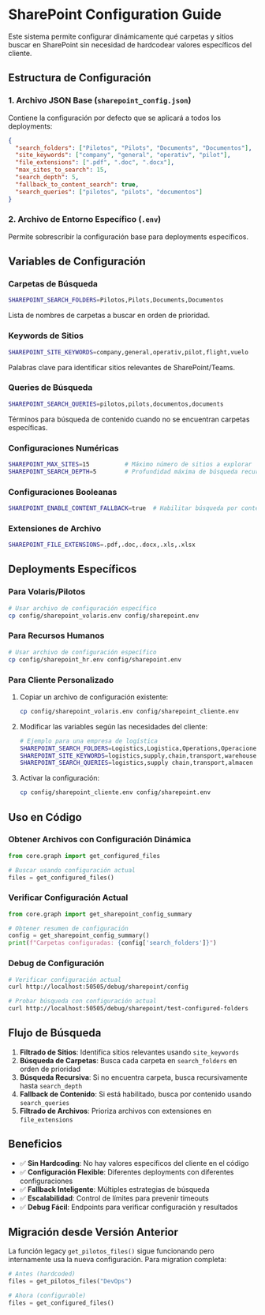 # SharePoint Configuration Guide

Este sistema permite configurar dinámicamente qué carpetas y sitios buscar en SharePoint sin necesidad de hardcodear valores específicos del cliente.

## Estructura de Configuración

### 1. Archivo JSON Base (`sharepoint_config.json`)
Contiene la configuración por defecto que se aplicará a todos los deployments:

```json
{
  "search_folders": ["Pilotos", "Pilots", "Documents", "Documentos"],
  "site_keywords": ["company", "general", "operativ", "pilot"],
  "file_extensions": [".pdf", ".doc", ".docx"],
  "max_sites_to_search": 15,
  "search_depth": 5,
  "fallback_to_content_search": true,
  "search_queries": ["pilotos", "pilots", "documentos"]
}
```

### 2. Archivo de Entorno Específico (`.env`)
Permite sobrescribir la configuración base para deployments específicos.

## Variables de Configuración

### Carpetas de Búsqueda
```bash
SHAREPOINT_SEARCH_FOLDERS=Pilotos,Pilots,Documents,Documentos
```
Lista de nombres de carpetas a buscar en orden de prioridad.

### Keywords de Sitios
```bash
SHAREPOINT_SITE_KEYWORDS=company,general,operativ,pilot,flight,vuelo
```
Palabras clave para identificar sitios relevantes de SharePoint/Teams.

### Queries de Búsqueda
```bash
SHAREPOINT_SEARCH_QUERIES=pilotos,pilots,documentos,documents
```
Términos para búsqueda de contenido cuando no se encuentran carpetas específicas.

### Configuraciones Numéricas
```bash
SHAREPOINT_MAX_SITES=15          # Máximo número de sitios a explorar
SHAREPOINT_SEARCH_DEPTH=5        # Profundidad máxima de búsqueda recursiva
```

### Configuraciones Booleanas
```bash
SHAREPOINT_ENABLE_CONTENT_FALLBACK=true  # Habilitar búsqueda por contenido
```

### Extensiones de Archivo
```bash
SHAREPOINT_FILE_EXTENSIONS=.pdf,.doc,.docx,.xls,.xlsx
```

## Deployments Específicos

### Para Volaris/Pilotos
```bash
# Usar archivo de configuración específico
cp config/sharepoint_volaris.env config/sharepoint.env
```

### Para Recursos Humanos
```bash
# Usar archivo de configuración específico
cp config/sharepoint_hr.env config/sharepoint.env
```

### Para Cliente Personalizado
1. Copiar un archivo de configuración existente:
   ```bash
   cp config/sharepoint_volaris.env config/sharepoint_cliente.env
   ```

2. Modificar las variables según las necesidades del cliente:
   ```bash
   # Ejemplo para una empresa de logística
   SHAREPOINT_SEARCH_FOLDERS=Logistics,Logistica,Operations,Operaciones
   SHAREPOINT_SITE_KEYWORDS=logistics,supply,chain,transport,warehouse
   SHAREPOINT_SEARCH_QUERIES=logistics,supply chain,transport,almacen
   ```

3. Activar la configuración:
   ```bash
   cp config/sharepoint_cliente.env config/sharepoint.env
   ```

## Uso en Código

### Obtener Archivos con Configuración Dinámica
```python
from core.graph import get_configured_files

# Buscar usando configuración actual
files = get_configured_files()
```

### Verificar Configuración Actual
```python
from core.graph import get_sharepoint_config_summary

# Obtener resumen de configuración
config = get_sharepoint_config_summary()
print(f"Carpetas configuradas: {config['search_folders']}")
```

### Debug de Configuración
```bash
# Verificar configuración actual
curl http://localhost:50505/debug/sharepoint/config

# Probar búsqueda con configuración actual
curl http://localhost:50505/debug/sharepoint/test-configured-folders
```

## Flujo de Búsqueda

1. **Filtrado de Sitios**: Identifica sitios relevantes usando `site_keywords`
2. **Búsqueda de Carpetas**: Busca cada carpeta en `search_folders` en orden de prioridad
3. **Búsqueda Recursiva**: Si no encuentra carpeta, busca recursivamente hasta `search_depth`
4. **Fallback de Contenido**: Si está habilitado, busca por contenido usando `search_queries`
5. **Filtrado de Archivos**: Prioriza archivos con extensiones en `file_extensions`

## Beneficios

- ✅ **Sin Hardcoding**: No hay valores específicos del cliente en el código
- ✅ **Configuración Flexible**: Diferentes deployments con diferentes configuraciones
- ✅ **Fallback Inteligente**: Múltiples estrategias de búsqueda
- ✅ **Escalabilidad**: Control de límites para prevenir timeouts
- ✅ **Debug Fácil**: Endpoints para verificar configuración y resultados

## Migración desde Versión Anterior

La función legacy `get_pilotos_files()` sigue funcionando pero internamente usa la nueva configuración. Para migration completa:

```python
# Antes (hardcoded)
files = get_pilotos_files("DevOps")

# Ahora (configurable)
files = get_configured_files()
```
